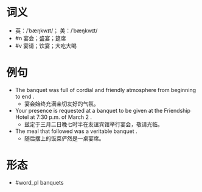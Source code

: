 # 词义
- 英：/ˈbæŋkwɪt/； 美：/ˈbæŋkwɪt/
- #n 宴会；盛宴；筵席
- #v 宴请；饮宴；大吃大喝
# 例句
- The banquet was full of cordial and friendly atmosphere from beginning to end .
	- 宴会始终充满亲切友好的气氛。
- Your presence is requested at a banquet to be given at the Friendship Hotel at 7:30 p.m. of March 2 .
	- 兹定于三月二日晚七时半在友谊宾馆举行宴会，敬请光临。
- The meal that followed was a veritable banquet .
	- 随后摆上的饭菜俨然是一桌宴席。
# 形态
- #word_pl banquets
